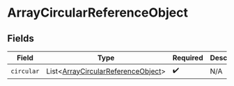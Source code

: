 # ArrayCircularReferenceObject


## Fields

| Field                                                                                      | Type                                                                                       | Required                                                                                   | Description                                                                                |
| ------------------------------------------------------------------------------------------ | ------------------------------------------------------------------------------------------ | ------------------------------------------------------------------------------------------ | ------------------------------------------------------------------------------------------ |
| `circular`                                                                                 | List\<[ArrayCircularReferenceObject](../../models/shared/ArrayCircularReferenceObject.md)> | :heavy_check_mark:                                                                         | N/A                                                                                        |